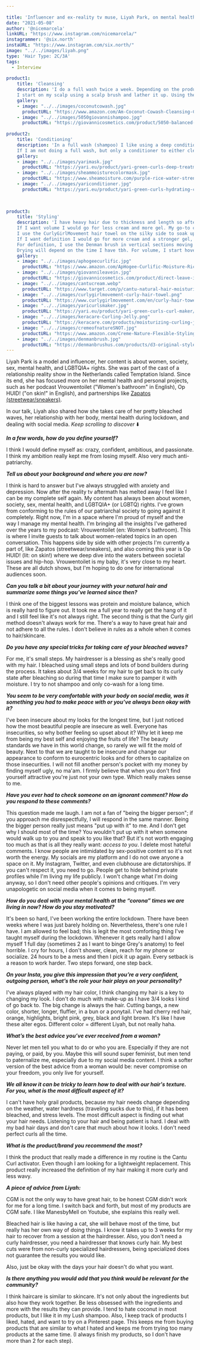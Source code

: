 ```yaml
---
 
title: 'Influencer and ex-reality tv muse, Liyah Park, on mental health, body acceptance, and waves haircare.'
date: "2021-05-08"
author: '@nicemarcela' 
linkURL: "https://www.instagram.com/nicemarcela/"
instagrammer: '@six.north'
instaURL: "https://www.instagram.com/six.north/"
image: "../../images/liyah.png"
type: 'Hair Type: 2C/3A'
tags:
  - Interview
 
product1: 
    title: 'Cleansing'
    description: 'I do a full wash twice a week. Depending on the products I have used to style my hair I will either use the As I am Co-wash or a shampoo (this differs but I have a few favs: Lush Curly Wurly (discontinued) / Giovanni 50/50 balance shampoo). I do like using sulfates because I have seen this is beneficial for my hair and scalp. 
    I start on my scalp using a scalp brush and lather it up. Using the foam on my ends. I just know people are going to hate me for the Lush shampoo, but the shampoo allows me to detangle in my cleansing step. Which I love, cause I hate that dry shampoo feeling. If my hair is particularly dirty I condition first to loosen dirt or shampoo twice. This tends to happen after I wear buns or styles using a lot of gel/hairspray.'
    gallery:
    - image: "../../images/coconutcowash.jpg"
      productURL: "https://www.amazon.com/Am-Coconut-Cowash-Cleansing-Conditioner/dp/B00641UCY8"
    - image: "../../images/5050giovannishampoo.jpg"
      productURL: "https://giovannicosmetics.com/product/5050-balanced-hydrating-clarifying-shampoo-for-daily-use/"
 
product2: 
    title: 'Conditioning'
    description: 'In a full wash (shampoo) I like using a deep conditioner as my conditioning step. My favorite will always be the Shea Moisture Raw Shea & Cupuaçu, which is discontinued I think, so I moved on to the Yari Cosmetics Green Curls Deep conditioning mask & Shea Moisture Strength + Color Care Masque. Since I have bleached blonde hair. 
    If I am not doing a full wash, but only a conditioner to either cleanse or prep my hair for styling I like using the Yari Green Curls Hydrating Conditioner. I use a detangling brush and let it sit while I do my shower routine. Rinse out according to instructions.'
    gallery:
    - image: "../../images/yarimask.jpg"
      productURL: "https://yari.eu/product/yari-green-curls-deep-treatment-mask/"
    - image: "../../images/sheammoisturecolormask.jpg"
      productURL: "https://www.sheamoisture.com/purple-rice-water-strength-and-color-care-masque/764302229247.html"
    - image: "../../images/yariconditioner.jpg"
      productURL: "https://yari.eu/product/yari-green-curls-hydrating-conditioner/"

      
 
product3: 
    title: 'Styling'
    description: 'I have heavy hair due to thickness and length so after rinsing my hair, I will add a leave-in conditioner, my favorites are the Aphogee Curlific Leave-in spray and the Giovanni lightweight leave-in conditioner. I use them both depending if I want more volume or definition. 
    If I want volume I would go for less cream and more gel. My go-to cream is the Cantu Curl activator, but I am currently looking for one that is a little more lightweight. I will use that on top of my leave-in while it is still dripping wet and scrunch both products in. 
    I use the CurlyGirlMovement hair towel on the silky side to soak up some water so it does not dilute the products too much, brush it through and then add gel. The ones I like using for volume are the Yari Green Curls Curlmaker and the Curlessence curling jelly. When I want volume I will use the Denman Brush in horizontal sections moving up.
    If I want definition I would go for more cream and a stronger gel, I use a large amount of the Yari Green gurls curl maker and a little of the Cream of Nature Argan Hair Snot gel. 
    For definition, I use the Denman brush in vertical sections moving parallel from the section away from the head. After this, I will scrunch with the CurlyGirlmovement towel before blowdrying. 
    Drying will depend on the time I have tbh. For volume, I start hover-drying with my head down, for definition with head upright. Both ways I finish with drying to make it fluffy and add jojoba oil or olive oil as a finishing step when I scrunch out the cast.'
    gallery:
    - image: "../../images/aphogeecurlific.jpg"
      productURL: "https://www.amazon.com/ApHogee-Curlific-Moisture-Rich-Leave/dp/B00FGAPWSO"
    - image: "../../images/giovannileavein.jpg"
      productURL: "https://giovannicosmetics.com/product/direct-leave-in-weightless-moisture-conditioner-curly-girl/"
    - image: "../../images/cantucream.webp"
      productURL: "https://www.target.com/p/cantu-natural-hair-moisturizing-curl-activator-cream-12-fl-oz/-/A-16970519"
    - image: "../../images/curlygirlmovement-curly-hair-towel.png"
      productURL: "https://www.curlygirlmovement.com/en/curly-hair-towel.html"
    - image: "../../images/yaricurlsmaker.jpg"
      productURL: "https://yari.eu/product/yari-green-curls-curl-maker/"
    - image: "../../images/keracare-Curling-Jelly.png"
      productURL: "https://keracare.com/products/moisturizing-curling-jelly"
    - image: "../../images/cremeofnatureSNOT.jpg"
      productURL: "https://www.amazon.com/Creme-Nature-Flexible-Styling-SNOT/dp/B0718Y9GG6"
    - image: "../../images/denmanbrush.jpg"
      productURL: "https://denmanbrushus.com/products/d3-original-styler-7-row?variant=31964917334100"
--- 
```



Liyah Park is a model and influencer, her content is about women, society, sex, mental health, and LGBTQIA+ rights. She was part of the cast of a relationship reality show in the Netherlands called Temptation Island. Since its end, she has focused more on her mental health and personal projects, such as her podcast Vrouwentoilet ("Women's bathroom" in English), Op HUID! ("on skin!" in English), and partnerships like [Zapatos (streetwear/sneakers)](https://www.instagram.com/wearezapatos/).

In our talk, Liyah also shared how she takes care of her pretty bleached waves, her relationship with her body, mental health during lockdown, and dealing with social media. *Keep scrolling to discover* ⬇️  

***In a few words, how do you define yourself?***  

I think I would define myself as: crazy, confident, ambitious, and passionate. I think my ambition really kept me from losing myself. Also very much anti-patriarchy.   

***Tell us about your background and where you are now?***  

I think is hard to answer but I've always struggled with anxiety and depression. Now after the reality tv aftermath has melted away I feel like I can be my complete self again. My content has always been about women, society, sex, mental health, and LGBTQIA+ (or LGBTQ) rights. 
I've grown from conforming to the rules of our patriarchal society to going against it completely. Right now, I'm in a space where I'm proud of myself and the way I manage my mental health. 
I'm bringing all the insights I've gathered over the years to my podcast: Vrouwentoilet (en: Women's bathroom). This is where I invite guests to talk about women-related topics in an open conversation. This happens side by side with other projects I'm currently a part of, like Zapatos (streetwear/sneakers), and also coming this year is Op HUID! (lit: on skin!) where we deep dive into the waters between societal issues and hip-hop. Vrouwentoilet is my baby, it's very close to my heart. These are all dutch shows, but I'm hoping to do one for international audiences soon.   

***Can you talk a bit about your journey with your natural hair and summarize some things you’ve learned since then?***  

I think one of the biggest lessons was protein and moisture balance, which is really hard to figure out. It took me a full year to really get the hang of it and I still feel like it's not always right. The second thing is that the Curly girl method doesn't always work for me. There's a way to have great hair and not adhere to all the rules. I don't believe in rules as a whole when it comes to hair/skincare.   

***Do you have any special tricks for taking care of your bleached waves?***  

For me, it's small steps. My hairdresser is a blessing as she's really good with my hair. I bleached using small steps and lots of bond builders during the process. It takes about 3/4 weeks for my hair to get back to its curly state after bleaching so during that time I make sure to pamper it with moisture. I try to not shampoo and only co-wash for a long time.   

***You seem to be very comfortable with your body on social media, was it something you had to make peace with or you’ve always been okay with it?***  

I've been insecure about my looks for the longest time, but I just noticed how the most beautiful people are insecure as well. Everyone has insecurities, so why bother feeling so upset about it? Why let it keep me from being my best self and enjoying the fruits of life? 
The beauty standards we have in this world change, so rarely we will fit the mold of beauty. Next to that we are taught to be insecure and change our appearance to conform to eurocentric looks and for others to capitalize on those insecurities. 
I will not fill another person's pocket with my money by finding myself ugly, no ma'am. I firmly believe that when you don't find yourself attractive you're just not your own type. Which really makes sense to me.   

***Have you ever had to check someone on an ignorant comment? How do you respond to these comments?***  

This question made me laugh. I am not a fan of "being the bigger person"; if you approach me disrespectfully, I will respond in the same manner. Being the bigger person really just means "put up with it" to me. And I don't get why I should most of the time? You wouldn't put up with it when someone would walk up to you and speak to you like that? But it's not worth engaging too much as that is all they really want: *access to you*. 
I delete most hateful comments. I know people are intimidated by sex-positive content so it's not worth the energy. My socials are my platform and I do not owe anyone a space on it. My Instagram, Twitter, and even clubhouse are dictatorships. If you can't respect it, you need to go.
People get to hide behind private profiles while I'm living my life publicly. I won't change what I'm doing anyway, so I don't need other people's opinions and critiques. I'm very unapologetic on social media when it comes to being myself. 

***How do you deal with your mental health at the “corona” times we are living in now? How do you stay motivated?***  

It's been so hard, I've been working the entire lockdown. There have been weeks where I was just barely holding on. Nevertheless, there's one rule I have. I am allowed to feel bad; this is legit the most comforting thing I've taught myself during the lockdown. 
Whenever it gets really hard I allow myself 1 full day (sometimes 2 as I want to binge Grey's anatomy) to feel horrible. I cry for hours, I don't shower, clean, reach for my phone or socialize. 24 hours to be a mess and then I pick it up again. Every setback is a reason to work harder. Two steps forward, one step back.  

***On your Insta, you give this impression that you’re a very confident, outgoing person, what’s the role your hair plays on your personality?***  

I've always played with my hair color, I think changing my hair is a key to changing my look. I don't do much with make-up as I have 3/4 looks I kind of go back to. The big change is always the hair. Cutting bangs, a new color, shorter, longer, fluffier, in a bun or a ponytail. I've had cherry red hair, orange, highlights, bright pink, grey, black and light brown. It's like I have these alter egos. Different color = different Liyah, but not really haha. 

***What’s the best advice you’ve ever received from a woman?***  

Never let men tell you what to do or who you are. Especially if they are not paying, or paid, by you. Maybe this will sound super feminist, but men tend to paternalize me, especially due to my social media content. 
I think a softer version of the best advice from a woman would be: never compromise on your freedom, you only live for yourself. 


***We all know it can be tricky to learn how to deal with our hair's texture. For you, what is the most difficult aspect of it?***  

I can't have holy grail products, because my hair needs change depending on the weather, water hardness (traveling sucks due to this), if it has been bleached, and stress levels. 
The most difficult aspect is finding out what your hair needs. Listening to your hair and being patient is hard. I deal with my bad hair days and don't care that much about how it looks. I don't need perfect curls all the time.   

***What is the product/brand you recommend the most?***  

I think the product that really made a difference in my routine is the Cantu Curl activator. Even though I am looking for a lightweight replacement. This product really increased the definition of my hair making it more curly and less wavy.  

***A piece of advice from Liyah:***  

CGM is not the only way to have great hair, to be honest CGM didn't work for me for a long time. I switch back and forth, but most of my products are CGM safe. I like ManesbyMell on Youtube, she explains this really well. 

Bleached hair is like having a cat, she will behave most of the time, but really has her own way of doing things. I know it takes up to 3 weeks for my hair to recover from a session at the hairdresser. Also, you don't need a curly hairdresser, you need a hairdresser that knows curly hair. 
My best cuts were from non-curly specialized hairdressers, being specialized does not guarantee the results you would like. 

Also, just be okay with the days your hair doesn't do what you want.   

***Is there anything you would add that you think would be relevant for the community?***  

I think haircare is similar to skincare. It's not only about the ingredients but also how they work together. Be less obsessed with the ingredients and more with the results they can provide. I tend to hate coconut in most products, but I like it in my Lush shampoo. 
Also, I keep track of products I liked, hated, and want to try on a Pinterest page. This keeps me from buying products that are similar to what I hated and keeps me from trying too many products at the same time. (I always finish my products, so I don't have more than 2 for each step).   